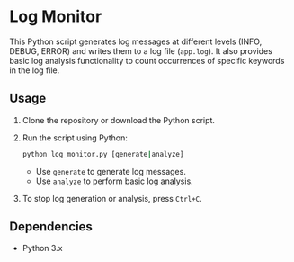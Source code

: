 # Log Monitor

This Python script generates log messages at different levels (INFO, DEBUG, ERROR) and writes them to a log file (`app.log`). It also provides basic log analysis functionality to count occurrences of specific keywords in the log file.

## Usage

1. Clone the repository or download the Python script.

2. Run the script using Python:

    ```bash
    python log_monitor.py [generate|analyze]
    ```

    - Use `generate` to generate log messages.
    - Use `analyze` to perform basic log analysis.

3. To stop log generation or analysis, press `Ctrl+C`.

## Dependencies

- Python 3.x


